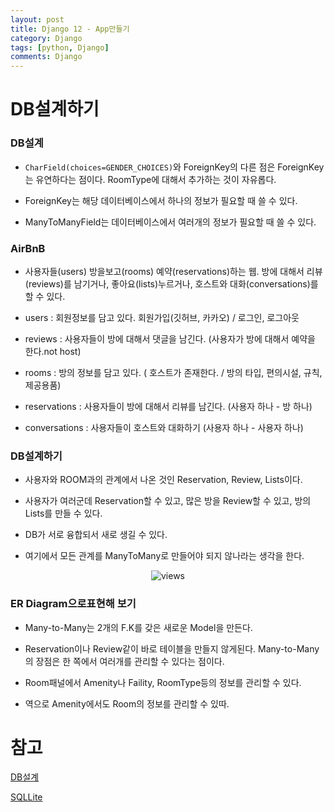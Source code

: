 ```yaml
---
layout: post
title: Django 12 - App만들기
category: Django
tags: [python, Django]
comments: Django
---
```


# DB설계하기

### DB설계

- `CharField(choices=GENDER_CHOICES)`와 ForeignKey의 다른 점은 ForeignKey는 유연하다는 점이다. RoomType에 대해서 추가하는 것이 자유롭다.

- ForeignKey는 해당 데이터베이스에서 하나의 정보가 필요할 때 쓸 수 있다.

- ManyToManyField는 데이터베이스에서 여러개의 정보가 필요할 때 쓸 수 있다.

### AirBnB 

- 사용자들(users) 방을보고(rooms) 예약(reservations)하는 웹. 방에 대해서 리뷰(reviews)를 남기거나, 좋아요(lists)누르거나, 호스트와 대화(conversations)를 할 수 있다.

- users : 회원정보를 담고 있다. 회원가입(깃허브, 카카오) / 로그인, 로그아웃 

- reviews : 사용자들이 방에 대해서 댓글을 남긴다. (사용자가 방에 대해서 예약을 한다.not host)

- rooms : 방의 정보를 담고 있다. ( 호스트가 존재한다. / 방의 타입, 편의시설, 규칙, 제공용품)

- reservations : 사용자들이 방에 대해서 리뷰를 남긴다. (사용자 하나 - 방 하나)

- conversations : 사용자들이 호스트와 대화하기 (사용자 하나 - 사용자 하나)


### DB설계하기

- 사용자와 ROOM과의 관계에서 나온 것인 Reservation, Review, Lists이다.

- 사용자가 여러군데 Reservation할 수 있고, 많은 방을 Review할 수 있고, 방의 Lists를 만들 수 있다.

- DB가 서로 융합되서 새로 생길 수 있다.

- 여기에서 모든 관계를 ManyToMany로 만들어야 되지 않나라는 생각을 한다.


<center>
<figure>
<img src="https://imgur.com/hyb2Fdx.png" alt="views">
<figcaption></figcaption>
</figure>
</center>

### ER Diagram으로표현해 보기

- Many-to-Many는 2개의 F.K를 갖은 새로운 Model을 만든다.

- Reservation이나 Review같이 바로 테이블을 만들지 않게된다. Many-to-Many의 장점은 한 쪽에서 여러개를 관리할 수 있다는 점이다.

- Room패널에서 Amenity나 Faility, RoomType등의 정보를 관리할 수 있다.

- 역으로 Amenity에서도 Room의 정보를 관리할 수 있따.

# 참고

[DB설계](https://medium.com/@khwsc1/%EB%B2%88%EC%97%AD-%EB%8D%B0%EC%9D%B4%ED%84%B0-%EA%B5%AC%EC%A1%B0%EC%99%80-%EC%84%A4%EA%B3%84-%ED%8A%9C%ED%86%A0%EB%A6%AC%EC%96%BC-b25792a0aa86)

[SQLLite](https://sqlitebrowser.org/)